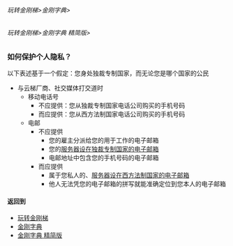 ###### 玩转金刚梯>金刚字典>
###### 玩转金刚梯>金刚字典 精简版>

### 如何保护个人隐私？
以下表述基于一个假定：您身处独裁专制国家，而无论您是哪个国家的公民
- 与云梯厂商、社交媒体打交道时
  - 移动电话号
    - 不应提供：您从独裁专制国家电话公司购买的手机号码
    - 而应提供：您从西方法制国家电话公司购买的手机号码
  - 电邮
    - 不应提供
      - 您的雇主分派给您的用于工作的电子邮箱
      - 您的[服务器设在独裁专制国家的电子邮箱](https://github.com/a2zitpro/web/blob/master/LadderFree/kkDictionary/TheEmailAddressWhichServerIsLocatedInTheTictatorshipCountry.md)
      - 电邮地址中包含您的手机号码的电子邮箱
    - 而应提供
      - 属于您私人的、[服务器设在西方法制国家的电子邮箱](https://github.com/a2zitpro/web/blob/master/LadderFree/kkDictionary/TheEmailAddressWhichServerIsLocatedInAWesternLegalCountry.md)
      - 他人无法凭您的电子邮箱的拼写就能准确定位到您本人的电子邮箱
#### 返回到
- [玩转金刚梯](https://github.com/a2zitpro/web/blob/master/LadderFree/A.md)
- [金刚字典](https://github.com/a2zitpro/web/blob/master/LadderFree/kkDictionary/KKDictionary.md)
- [金刚字典 精简版](https://github.com/a2zitpro/web/blob/master/LadderFree/kkDictionary/KKDictionaryShortVersion.md)

